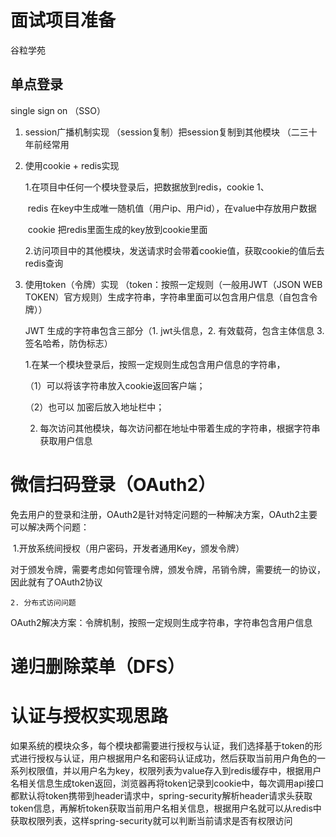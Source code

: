 # 面试项目准备  

谷粒学苑

## 单点登录

single sign on （SSO）

1. session广播机制实现 （session复制）把session复制到其他模块 （二三十年前经常用

2. 使用cookie + redis实现

   1.在项目中任何一个模块登录后，把数据放到redis，cookie  1、

   ​		redis  在key中生成唯一随机值（用户ip、用户id），在value中存放用户数据

   ​		cookie  把redis里面生成的key放到cookie里面

   2.访问项目中的其他模块，发送请求时会带着cookie值，获取cookie的值后去redis查询

3. 使用token（令牌）实现 （token：按照一定规则（一般用JWT（JSON WEB TOKEN）官方规则）生成字符串，字符串里面可以包含用户信息（自包含令牌））

   JWT 生成的字符串包含三部分（1. jwt头信息，2. 有效载荷，包含主体信息 3. 签名哈希，防伪标志）

      1.在某一个模块登录后，按照一定规则生成包含用户信息的字符串，

   （1）可以将该字符串放入cookie返回客户端；

   （2）也可以 加密后放入地址栏中；

   2. 每次访问其他模块，每次访问都在地址中带着生成的字符串，根据字符串获取用户信息

#  微信扫码登录（OAuth2）

免去用户的登录和注册，OAuth2是针对特定问题的一种解决方案，OAuth2主要可以解决两个问题：

​	1.开放系统间授权（用户密码，开发者通用Key，颁发令牌）

​			对于颁发令牌，需要考虑如何管理令牌，颁发令牌，吊销令牌，需要统一的协议，因此就有了OAuth2协议

 	2. 分布式访问问题

OAuth2解决方案：令牌机制，按照一定规则生成字符串，字符串包含用户信息

# 递归删除菜单（DFS）

# 认证与授权实现思路

如果系统的模块众多，每个模块都需要进行授权与认证，我们选择基于token的形式进行授权与认证，用户根据用户名和密码认证成功，然后获取当前用户角色的一系列权限值，并以用户名为key，权限列表为value存入到redis缓存中，根据用户名相关信息生成token返回，浏览器再将token记录到cookie中，每次调用api接口都默认将token携带到header请求中，spring-security解析header请求头获取token信息，再解析token获取当前用户名相关信息，根据用户名就可以从redis中获取权限列表，这样spring-security就可以判断当前请求是否有权限访问